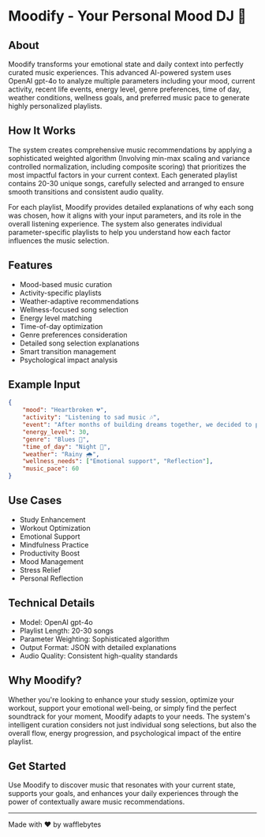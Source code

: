   # Moodify - Your Personal Mood DJ 🎵

  ## About
  Moodify transforms your emotional state and daily context into perfectly curated music experiences. This advanced AI-powered system uses OpenAI gpt-4o to analyze multiple parameters including your mood, current activity, recent life events, energy level, genre preferences, time of day, weather conditions, wellness goals, and preferred music pace to generate highly personalized playlists.

  ## How It Works
  The system creates comprehensive music recommendations by applying a sophisticated weighted algorithm (Involving min-max scaling and variance controlled normalization, including composite scoring) that prioritizes the most impactful factors in your current context. Each generated playlist contains 20-30 unique songs, carefully selected and arranged to ensure smooth transitions and consistent audio quality.

  For each playlist, Moodify provides detailed explanations of why each song was chosen, how it aligns with your input parameters, and its role in the overall listening experience. The system also generates individual parameter-specific playlists to help you understand how each factor influences the music selection.

  ## Features
  - Mood-based music curation
  - Activity-specific playlists
  - Weather-adaptive recommendations
  - Wellness-focused song selection
  - Energy level matching
  - Time-of-day optimization
  - Genre preferences consideration
  - Detailed song selection explanations
  - Smart transition management
  - Psychological impact analysis

  ## Example Input
  ```json
  {
      "mood": "Heartbroken 💔",
      "activity": "Listening to sad music 🎶",
      "event": "After months of building dreams together, we decided to part ways, leaving me to navigate the stormy seas of loss and longing.",
      "energy_level": 30,
      "genre": "Blues 🎸",
      "time_of_day": "Night 🌙",
      "weather": "Rainy 🌧️",
      "wellness_needs": ["Emotional support", "Reflection"],
      "music_pace": 60
  }
  ```

  ## Use Cases
  - Study Enhancement
  - Workout Optimization
  - Emotional Support
  - Mindfulness Practice
  - Productivity Boost
  - Mood Management
  - Stress Relief
  - Personal Reflection

  ## Technical Details
  - Model: OpenAI gpt-4o
  - Playlist Length: 20-30 songs
  - Parameter Weighting: Sophisticated algorithm
  - Output Format: JSON with detailed explanations
  - Audio Quality: Consistent high-quality standards

  ## Why Moodify?
  Whether you're looking to enhance your study session, optimize your workout, support your emotional well-being, or simply find the perfect soundtrack for your moment, Moodify adapts to your needs. The system's intelligent curation considers not just individual song selections, but also the overall flow, energy progression, and psychological impact of the entire playlist.

  ## Get Started
  Use Moodify to discover music that resonates with your current state, supports your goals, and enhances your daily experiences through the power of contextually aware music recommendations.

  ---

  Made with ❤️ by wafflebytes
